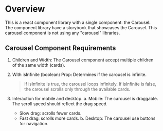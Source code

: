 # Overview

This is a react component library with a single component: the Carousel.
The component library have a storybook that showcases the Carousel.
This carousel component is not using any "carousel" libraries. 

## Carousel Component Requirements

1. Children and Width: The Carousel component accept multiple children of the same width (cards).

2. With isInfinite (boolean) Prop: Determines if the carousel is infinite.
    > If isInfinite is true, the carousel loops infinitely.
    > If isInfinite is false, the carousel scrolls only through the available cards.

3. Interaction for mobile and desktop.
    a. Mobile: The carousel is draggable. The scroll speed should reflect the drag speed.
      - Slow drag: scrolls fewer cards.
      - Fast drag: scrolls more cards.
    b. Desktop: The carousel use buttons for navigation.